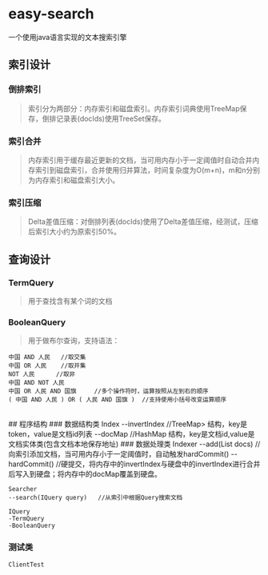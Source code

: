 # easy-search
一个使用java语言实现的文本搜索引擎

## 索引设计
### 倒排索引
> 索引分为两部分：内存索引和磁盘索引。内存索引词典使用TreeMap保存，倒排记录表(docIds)使用TreeSet保存。
### 索引合并
> 内存索引用于缓存最近更新的文档，当可用内存小于一定阈值时自动合并内存索引到磁盘索引，合并使用归并算法，时间复杂度为O(m+n)，m和n分别为内存索引和磁盘索引大小。
### 索引压缩
> Delta差值压缩：对倒排列表(docIds)使用了Delta差值压缩，经测试，压缩后索引大小约为原索引50%。

## 查询设计
### TermQuery
> 用于查找含有某个词的文档
### BooleanQuery
> 用于做布尔查询，支持语法：
 
    中国 AND 人民	//取交集
	中国 OR 人民 	//取并集
	NOT 人民		//取非
	中国 AND NOT 人民
	中国 OR 人民 AND 国旗		//多个操作符时，运算按照从左到右的顺序
	( 中国 AND 人民 ) OR ( 人民 AND 国旗 )	//支持使用小括号改变运算顺序
<br/>
## 程序结构
### 数据结构类
	Index
	--invertIndex  //TreeMap<String, TreeSet<Long>> 结构，key是token，value是文档id列表
	--docMap    //HashMap<Long, Doc> 结构，key是文档id,value是文档实体类(包含文档本地保存地址)
### 数据处理类
	Indexer
	--add(List<Doc> docs)   //向索引添加文档，当可用内存小于一定阈值时，自动触发hardCommit()
	--hardCommit()  //硬提交，将内存中的invertIndex与硬盘中的invertIndex进行合并后写入到硬盘；将内存中的docMap覆盖到硬盘。

	Searcher
	--search(IQuery query)   //从索引中根据Query搜索文档

	IQuery
	-TermQuery
	-BooleanQuery
### 测试类
	ClientTest

